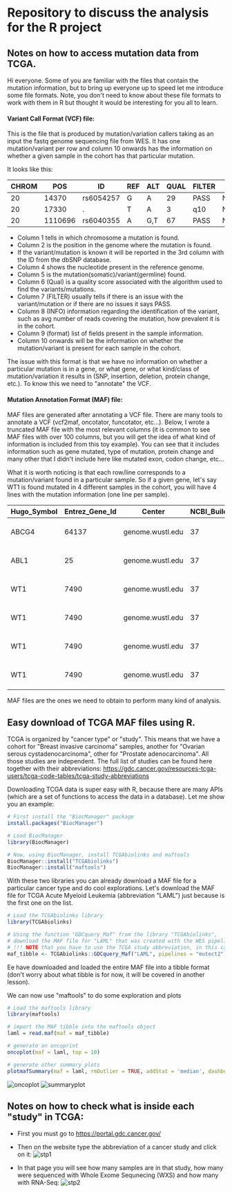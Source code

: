 # Repository to discuss the analysis for the R project

## Notes on how to access mutation data from TCGA.

Hi everyone. Some of you are familiar with the files that contain the mutation information, but to bring up everyone up to speed let me introduce some file formats. Note, you don't need to know about these file formats to work with them in R but thought it would be interesting for you all to learn. 

#### Variant Call Format (VCF) file:

This is the file that is produced by mutation/variation callers taking as an input the fastq genome sequencing file from WES.
It has one mutation/variant per row and column 10 onwards has the information on whether a given sample in the cohort has that particular mutation.

It looks like this:


|CHROM |POS   |   ID       |  REF   |ALT    |QUAL  |FILTER   |INFO                             |FORMAT       |NA00001         |NA00002          |NA00003
|-------|------|------------|-------|-------|-------|--------|---------------------------------|--------------|---------------|------------------|-------------|
|20     |14370    |rs6054257  |G    | A      |29    |PASS   | NS=3;DP=14;AF=0.5;DB;H2           |GT:GQ:DP:HQ  |0/0:48:1:51,51  |1/0:48:8:51,51   |1/1:43:5:.,.|
|20     |17330    |.          |T     |A     | 3     |q10    | NS=3;DP=11;AF=0.017               |GT:GQ:DP:HQ  |0/0:49:3:58,50  |0/1:3:5:65,3    | 0/0:41:3
|20     |1110696  |rs6040355  |A     |G,T   | 67    |PASS   | NS=2;DP=10;AF=0.333,0.667;AA=T;DB |GT:GQ:DP:HQ  |1/2:21:6:23,27  |2/1:2:0:18,2     |2/2:35:4

- Column 1 tells in which chromosome a mutation is found.
- Column 2 is the position in the genome where the mutation is found.
- If the variant/mutation is known it will be reported in the 3rd column with the ID from the dbSNP database.
- Column 4 shows the nucleotide present in the reference genome.
- Column 5 is the mutation(somatic)/variant(germline) found.
- Column 6 (Qual) is a quality score associated with the algorithm used to find the variants/mutations.
- Column 7 (FILTER) usually tells if there is an issue with the variant/mutation or if there are no issues it says PASS.
- Column 8 (INFO) information regarding the identification of the variant, such as avg number of reads covering the mutation, how prevalent it is in the cohort.
- Column 9 (format) list of fields present in the sample information.
- Column 10 onwards will be the information on whether the mutation/variant is present for each sample in the cohort.

The issue with this format is that we have no information on whether a particular mutation is in a gene, or what gene, or what kind/class of mutation/variation it results in (SNP, insertion, deletion, protein change, etc.). To know this we need to "annotate" the VCF.

#### Mutation Annotation Format (MAF) file:

MAF files are generated after annotating a VCF file. There are many tools to annotate a VCF (vcf2maf, oncotator, funcotator, etc...). Below, I wrote a truncated MAF file with the most relevant columns (it is common to see MAF files with over 100 columns, but you will get the idea of what kind of information is included from this toy example). You can see that it includes information such as gene mutated, type of mutation, protein change and many other that I didn't include here like mutated exon, codon change, etc...

What it is worth noticing is that each row/line corresponds to a mutation/variant found in a particular sample. So if a given gene, let's say WT1 is found mutated in 4 different samples in the cohort, you will have 4 lines with the mutation information (one line per sample).


|Hugo_Symbol |Entrez_Gene_Id |Center            |NCBI_Build  |Chromosome   |Start_Position  |End_position |Strand  |Variant_Classification  |REF |ALT   |Barcode       |Protein_Change
|-------|------|------------|-------|-------|-------|--------|---------------------------------|--------------|---------------|------------------|-------------|---|
|ABCG4       |64137          |genome.wustl.edu  |37          |11           |119031351       |119031351    |+       |Missense_Mutation SNP   |C   |T     |TCGA-AB-2934  |p.Y567C
|ABL1        |25             |genome.wustl.edu  |37          |9            |133760430       |133760430    |+       |Missense_Mutation SNP   |T   |A     |TCGA-AB-2999  |p.R250W
|WT1         |7490           |genome.wustl.edu  |37          |11           |32417908        |32417909     |+       |Frame_Shift_Ins INS     |-   |ACGG  |TCGA-AB-2839  |p.A170fs       
|WT1         |7490           |genome.wustl.edu  |37          |11           |32417910        |32417911     |+       |Frame_Shift_Ins INS     |-   |ACGG  |TCGA-AB-2844  |p.S169fs
|WT1         |7490           |genome.wustl.edu  |37          |11           |32417909        |32417910     |+       |Frame_Shift_Ins INS     |A   |CGG   |TCGA-AB-2846  |p.S169fs-
|WT1         |7490           |genome.wustl.edu  |37          |11           |32413566        |32413566     |+       |Missense_Mutation SNP   |T   |G     |TCGA-AB-2874  |p.R250W


MAF files are the ones we need to obtain to perform many kind of analysis.

## Easy download of TCGA MAF files using R.

TCGA is organized by "cancer type" or "study". This means that we have a cohort for "Breast invasive carcinoma" samples, another for "Ovarian serous cystadenocarcinoma", other for "Prostate adenocarcinoma". All those studies are independent. The full list of studies can be found here together with their abbreviations: https://gdc.cancer.gov/resources-tcga-users/tcga-code-tables/tcga-study-abbreviations

Downloading TCGA data is super easy with R, because there are many APIs (which are a set of functions to access the data in a database). Let me show you an example:

```R
# First install the "BiocManager" package
install.packages("BiocManager")

# Load BiocManager
library(BiocManager)

# Now, using BiocManager, install TCGAbiolinks and maftools
BiocManager::install("TCGAbiolinks")
BiocManager::install("maftools")
```

With these two libraries you can already download a MAF file for a particular cancer type and do cool explorations. Let's download the MAF file for TCGA Acute Myeloid Leukemia (abbreviation "LAML") just because is the first one on the list.

```R
# Load the TCGAbiolinks library
library(TCGAbiolinks)

# Using the function "GDCquery_Maf" from the library "TCGAbiolinks", 
# download the MAF file for "LAML" that was created with the WES pipeline "muse" (other possible pipelines are varscan2, somaticsniper and muse).
# !!! NOTE that you have to use the TCGA study abbreviation, in this case "LAML"
maf_tibble <- TCGAbiolinks::GDCquery_Maf("LAML", pipelines = "mutect2")
```

Ee have downloaded and loaded the entire MAF file into a tibble format (don't worry about what tibble is for now, it will be covered in another lesson).

We can now use "maftools" to do some exploration and plots

```R
# Load the maftools library
library(maftools)

# import the MAF tibble into the maftools object
laml = read.maf(maf = maf_tibble)

# generate an oncoprint
oncoplot(maf = laml, top = 10)

# generate other summary plots
plotmafSummary(maf = laml, rmOutlier = TRUE, addStat = 'median', dashboard = TRUE, titvRaw = FALSE)
```
![oncoplot](https://user-images.githubusercontent.com/1195488/129607272-65a79c67-ef0e-4e23-a102-973a3e2f7314.png)
![summaryplot](https://user-images.githubusercontent.com/1195488/129607283-9db3d4dc-3276-49f0-952d-35cd80fbbae1.png)


## Notes on how to check what is inside each "study" in TCGA:

- First you must go to https://portal.gdc.cancer.gov/
- Then on the website type the abbreviation of a cancer study and click on it:
![stp1](https://user-images.githubusercontent.com/1195488/129608691-ab400264-6f8a-4da4-8688-e6d5bf399eb3.PNG)

- In that page you will see how many samples are in that study, how many were sequenced with Whole Exome Sequnecing (WXS) and how many with RNA-Seq:
![stp2](https://user-images.githubusercontent.com/1195488/129608807-50081a2c-48b8-4751-9073-4d7ab35e8533.PNG)


